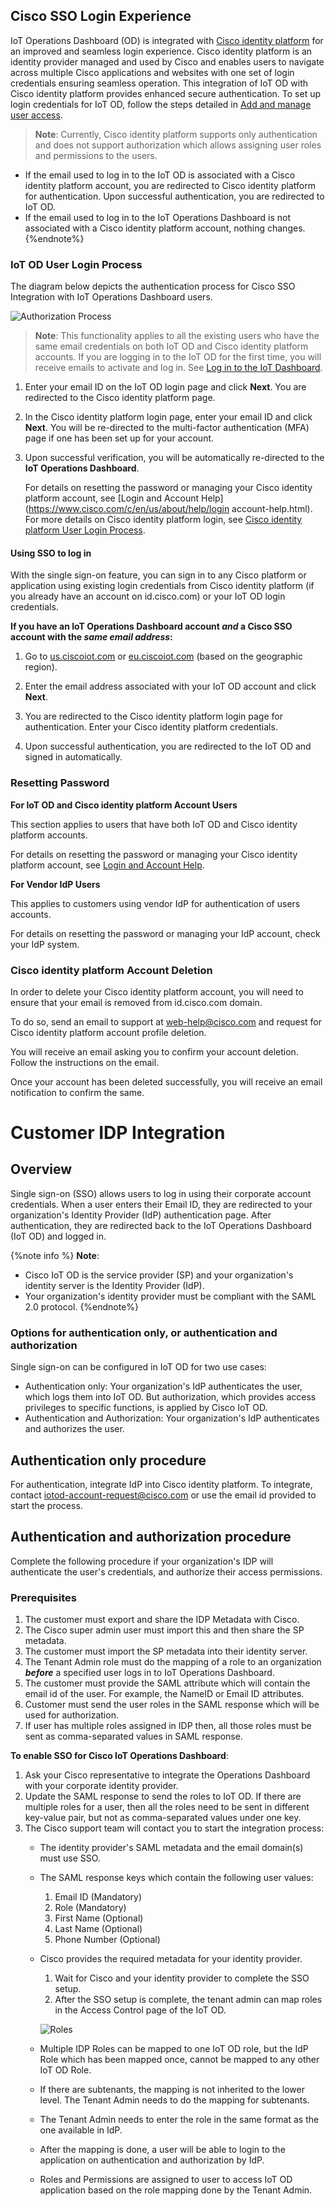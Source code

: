 
## Cisco SSO Login Experience

IoT Operations Dashboard (OD) is integrated with [Cisco identity platform](https://id.cisco.com/app/bookmark/0oadg3z433OHTcCqL5d6/login) for an improved and seamless login experience. Cisco identity platform is an identity provider managed and used by Cisco and enables users to navigate across multiple Cisco applications and websites with one set of login credentials ensuring seamless operation. This integration of IoT OD with Cisco identity platform provides enhanced secure authentication. To set up login credentials for IoT OD, follow the steps detailed in [Add and manage user access](../access/users_tenants.md).

>**Note**: Currently, Cisco identity platform supports only authentication and does not support authorization which allows assigning user roles and permissions to the users.

* If the email used to log in to the IoT OD is associated with a Cisco identity platform account, you are redirected to Cisco identity platform for authentication. Upon successful authentication, you are redirected to IoT OD.
* If the email used to log in to the IoT Operations Dashboard is not associated with a Cisco identity platform account, nothing changes.
{%endnote%}
### IoT OD User Login Process

The diagram below depicts the authentication process for Cisco SSO Integration with IoT Operations Dashboard users.

   ![Authorization Process ](../graphics/intro/cs_auth_process_02.png)
   
   >**Note**: This functionality applies to all the existing users who have the same email credentials on both IoT OD and Cisco identity platform accounts. If you are logging in to the IoT OD for the first time, you will receive emails to activate and log in. See [Log in to the IoT Dashboard](https://developer.cisco.com/docs/iotod/log-in/).
  
1. Enter your email ID on the IoT OD login page and click **Next**. You are redirected to the Cisco identity platform page.

2. In the Cisco identity platform login page, enter your email ID and click **Next**. You will be re-directed to the multi-factor authentication (MFA) page if one has been set up for your account.

3. Upon successful verification, you will be automatically re-directed to the **IoT Operations Dashboard**.

   For details on resetting the password or managing your Cisco identity platform account, see [Login and Account Help](https://www.cisco.com/c/en/us/about/help/login account-help.html).
   For more details on Cisco identity platform login, see [Cisco identity platform User Login Process](https://www.cisco.com/c/en/us/about/help/login-account-help.html).

#### Using SSO to log in

With the single sign-on feature, you can sign in to any Cisco platform or application using existing login credentials from Cisco identity platform (if you already have an account on id.cisco.com) or your IoT OD login credentials. 

**If you have an IoT Operations Dashboard account *and* a Cisco SSO account with the *same email address*:**

1. Go to [us.ciscoiot.com](https://us.ciscoiot.com/) or [eu.ciscoiot.com](https://eu.ciscoiot.com/) (based on the geographic region).

2. Enter the email address associated with your IoT OD account and click **Next**.
 
3. You are redirected to the Cisco identity platform login page for authentication. Enter your Cisco identity platform credentials.
 
5. Upon successful authentication, you are redirected to the IoT OD and signed in automatically.
   

### Resetting Password 
 
**For IoT OD and Cisco identity platform Account Users**

This section applies to users that have both IoT OD and Cisco identity platform accounts.

For details on resetting the password or managing your Cisco identity platform account, see [Login and Account Help](https://www.cisco.com/c/en/us/about/help/login-account-help.html).

**For Vendor IdP Users**

This applies to customers using vendor IdP for authentication of users accounts. 

For details on resetting the password or managing your IdP account, check your IdP system.

### Cisco identity platform Account Deletion

In order to delete your Cisco identity platform account, you will need to ensure that your email is removed from id.cisco.com domain.

To do so, send an email to support at web-help@cisco.com and request for Cisco identity platform account profile deletion.

You will receive an email asking you to confirm your account deletion. Follow the instructions on the email.

Once your account has been deleted successfully, you will receive an email notification to confirm the same.

# Customer IDP Integration

## Overview

Single sign-on (SSO) allows users to log in using their corporate account credentials. When a user enters their Email ID, they are redirected to your organization's Identity Provider (IdP) authentication page. After authentication, they are redirected back to the IoT Operations Dashboard (IoT OD) and logged in.

{%note info %}
**Note**:
* Cisco IoT OD is the service provider (SP) and your organization's identity server is the Identity Provider (IdP).
* Your organization's identity provider must be compliant with the SAML 2.0 protocol.
{%endnote%}

### Options for authentication only, or authentication and authorization

Single sign-on can be configured in IoT OD for two use cases:

* Authentication only: Your organization's IdP authenticates the user, which logs them into IoT OD. But authorization, which provides access privileges to specific functions, is applied by Cisco IoT OD.
* Authentication and Authorization: Your organization's IdP authenticates and authorizes the user.

## Authentication only procedure

For authentication, integrate IdP into Cisco identity platform. To integrate, contact  iotod-account-request@cisco.com or use the email id provided to start the process.

## Authentication and authorization procedure

Complete the following procedure if your organization's IDP will authenticate the user's credentials, and authorize their access permissions.

### Prerequisites

1. The customer must export and share the IDP Metadata with Cisco.
2. The Cisco super admin user must import this and then share the SP metadata.
3. The customer must import the SP metadata into their identity server.
4. The Tenant Admin role must do the mapping of a role to an organization ***before*** a specified user logs in to IoT Operations Dashboard.
5. The customer must provide the SAML attribute which will contain the email id of the user. For example, the NameID or Email ID attributes.
6. Customer must send the user roles in the SAML response which will be used for authorization.
7. If user has multiple roles assigned in IDP then, all those roles must be sent as comma-separated values in SAML response.

**To enable SSO for Cisco IoT Operations Dashboard**:

1. Ask your Cisco representative to integrate the Operations Dashboard with your corporate identity provider.
2. Update the SAML response to send the roles to IoT OD. If there are multiple roles for a user, then all the roles need to be sent in different key-value pair, but not as comma-separated values under one key.
3. The Cisco support team will contact you to start the integration process:
    * The identity provider's SAML metadata and the email domain(s) must use SSO.
    * The SAML response keys which contain the following user values:
      1. Email ID (Mandatory)
      2. Role (Mandatory)
      3. First Name (Optional)
      4. Last Name (Optional)
      5. Phone Number (Optional)
    * Cisco provides the required metadata for your identity provider.
      1. Wait for Cisco and your identity provider to complete the SSO setup.
      2. After the SSO setup is complete, the tenant admin can map roles in the Access Control page of the IoT OD.
      
      ![Roles](/graphics/edge_device/sso_01.png)
      
    * Multiple IDP Roles can be mapped to one IoT OD role, but the IdP Role which has been mapped once, cannot be mapped to any other IoT OD Role.
    * If there are subtenants, the mapping is not inherited to the lower level. The Tenant Admin needs to do the mapping for subtenants.
    * The Tenant Admin needs to enter the role in the same format as the one available in IdP.
    
    
    * After the mapping is done, a user will be able to login to the application on authentication and authorization by IdP.
    * Roles and Permissions are assigned to user to access IoT OD application based on the role mapping done by the Tenant Admin.
